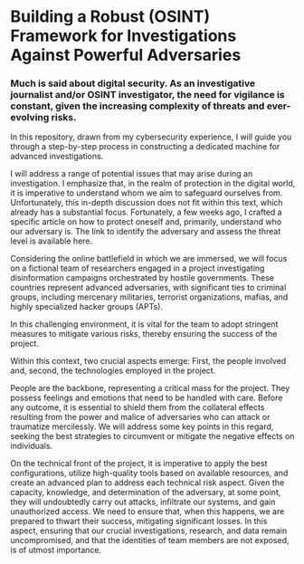 <h1> Building a Robust (OSINT) Framework for Investigations Against Powerful Adversaries</h1>

<H3>Much is said about digital security. As an investigative journalist and/or OSINT investigator, the need for vigilance is constant, given the increasing complexity of threats and ever-evolving risks.</H3>

In this repository, drawn from my cybersecurity experience, I will guide you through a step-by-step process in constructing a dedicated machine for advanced investigations.

I will address a range of potential issues that may arise during an investigation. I emphasize that, in the realm of protection in the digital world, it is imperative to understand whom we aim to safeguard ourselves from. Unfortunately, this in-depth discussion does not fit within this text, which already has a substantial focus. Fortunately, a few weeks ago, I crafted a specific article on how to protect oneself and, primarily, understand who our adversary is. The link to identify the adversary and assess the threat level is available here.

Considering the online battlefield in which we are immersed, we will focus on a fictional team of researchers engaged in a project investigating disinformation campaigns orchestrated by hostile governments. These countries represent advanced adversaries, with significant ties to criminal groups, including mercenary militaries, terrorist organizations, mafias, and highly specialized hacker groups (APTs).

In this challenging environment, it is vital for the team to adopt stringent measures to mitigate various risks, thereby ensuring the success of the project.

Within this context, two crucial aspects emerge: First, the people involved and, second, the technologies employed in the project.

People are the backbone, representing a critical mass for the project. They possess feelings and emotions that need to be handled with care. Before any outcome, it is essential to shield them from the collateral effects resulting from the power and malice of adversaries who can attack or traumatize mercilessly. We will address some key points in this regard, seeking the best strategies to circumvent or mitigate the negative effects on individuals.

On the technical front of the project, it is imperative to apply the best configurations, utilize high-quality tools based on available resources, and create an advanced plan to address each technical risk aspect. Given the capacity, knowledge, and determination of the adversary, at some point, they will undoubtedly carry out attacks, infiltrate our systems, and gain unauthorized access. We need to ensure that, when this happens, we are prepared to thwart their success, mitigating significant losses. In this aspect, ensuring that our crucial investigations, research, and data remain uncompromised, and that the identities of team members are not exposed, is of utmost importance.
